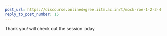 ```yaml
---
post_url: https://discourse.onlinedegree.iitm.ac.in/t/mock-roe-1-2-3-4-tds-jan-2025/168449/17
reply_to_post_number: 15
---
```

Thank you! will check out the session today